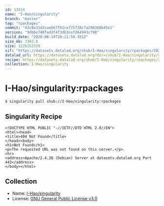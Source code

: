 ```yaml
---
id: 13414
name: "I-Hao/singularity"
branch: "master"
tag: "rpackages"
commit: "42c8e31d2caeb67f61ce775738c7a298368b45e1"
version: "9db6e748fad3f4f3db3cef264943c798"
build_date: "2020-06-19T20:11:50.361Z"
size_mb: 3382.0
size: 1226252319
sif: "https://datasets.datalad.org/shub/I-Hao/singularity/rpackages/2020-06-19-42c8e31d-9db6e748/9db6e748fad3f4f3db3cef264943c798.sif"
datalad_url: https://datasets.datalad.org?dir=/shub/I-Hao/singularity/rpackages/2020-06-19-42c8e31d-9db6e748/
recipe: https://datasets.datalad.org/shub/I-Hao/singularity/rpackages/2020-06-19-42c8e31d-9db6e748/Singularity
collection: I-Hao/singularity
---
```


# I-Hao/singularity:rpackages

```bash
$ singularity pull shub://I-Hao/singularity:rpackages
```

## Singularity Recipe

```singularity
<!DOCTYPE HTML PUBLIC "-//IETF//DTD HTML 2.0//EN">
<html><head>
<title>404 Not Found</title>
</head><body>
<h1>Not Found</h1>
<p>The requested URL was not found on this server.</p>
<hr>
<address>Apache/2.4.38 (Debian) Server at datasets.datalad.org Port 443</address>
</body></html>
```

## Collection

 - Name: [I-Hao/singularity](https://github.com/I-Hao/singularity)
 - License: [GNU General Public License v3.0](https://api.github.com/licenses/gpl-3.0)

